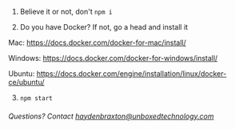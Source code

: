 1. Believe it or not, don't `npm i`

2. Do you have Docker? If not, go a head and install it

Mac: https://docs.docker.com/docker-for-mac/install/

Windows: https://docs.docker.com/docker-for-windows/install/

Ubuntu: https://docs.docker.com/engine/installation/linux/docker-ce/ubuntu/

3. `npm start`

###### Questions? Contact haydenbraxton@unboxedtechnology.com
